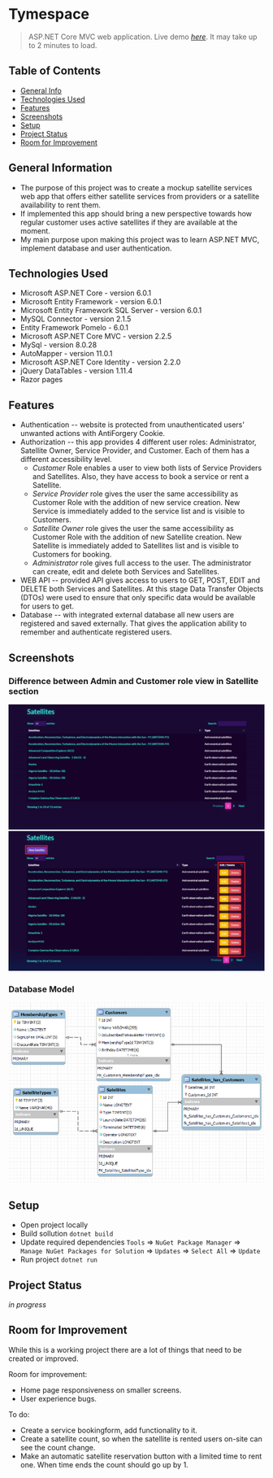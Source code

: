 # Tymespace 
> ASP.NET Core MVC web application.
> Live demo [_here_](https://tymespace.herokuapp.com/). 
> It may take up to 2 minutes to load.

## Table of Contents
* [General Info](#general-information)
* [Technologies Used](#technologies-used)
* [Features](#features)
* [Screenshots](#screenshots)
* [Setup](#setup)
* [Project Status](#project-status)
* [Room for Improvement](#room-for-improvement)



## General Information

- The purpose of this project was to create a mockup satellite services web app that offers either satellite services from providers or a satellite availability to rent them. 
- If implemented this app should bring a new perspective towards how regular customer uses active satellites if they are available at the moment.
- My main purpose upon making this project was to learn ASP.NET MVC, implement database and user authentication.


## Technologies Used
- Microsoft ASP.NET Core - version 6.0.1
- Microsoft Entity Framework - version 6.0.1
- Microsoft Entity Framework SQL Server - version 6.0.1
- MySQL Connector - version 2.1.5
- Entity Framework Pomelo - 6.0.1
- Microsoft ASP.NET Core MVC - version 2.2.5
- MySql - version 8.0.28
- AutoMapper - version 11.0.1
- Microsoft ASP.NET Core Identity - version 2.2.0
- jQuery DataTables - version 1.11.4
- Razor pages


## Features
- Authentication -- website is protected from unauthenticated users' unwanted actions with AntiForgery Cookie.
- Authorization --  this app provides 4 different user roles: Administrator, Satellite Owner, Service Provider, and Customer. Each of them has a different accessibility level. 
  - *Customer* Role enables a user to view both lists of Service Providers and Satellites. Also, they have access to book a service or rent a Satellite.
  - *Service Provider* role gives the user the same accessibility as Customer Role with the addition of new service creation. New Service is immediately added to the service list and is visible to Customers.
  - *Satellite Owner* role gives the user the same accessibility as Customer Role with the addition of new Satellite creation. New Satellite is immediately added to Satellites list and is visible to Customers for booking.
  - *Administrator* role gives full access to the user. The administrator can create, edit and delete both Services and Satellites. 
- WEB API -- provided API gives access to users to GET, POST, EDIT and DELETE both Services and Satellites. At this stage Data Transfer Objects (DTOs) were used to ensure that only specific data would be available for users to get.
- Database -- with integrated external database all new users are registered and saved externally. That gives the application ability to remember and authenticate registered users.


## Screenshots
### Difference between Admin and Customer role view in Satellite section
![Example screenshot](/img/Customer-satellites.PNG)
![Example screenshot](/img/admin-satellite.jpg)

### Database Model
![Example screenshot](/img/DB_Model.PNG)
<!-- If you have screenshots you'd like to share, include them here. -->


## Setup
- Open project locally
- Build sollution `dotnet build` 
- Update required dependencies `Tools` => `NuGet Package Manager` => `Manage NuGet Packages for Solution` => `Updates` => `Select All` => `Update`
- Run project `dotnet run`

## Project Status
_in progress_ 


## Room for Improvement
While this is a working project there are a lot of things that need to be created or improved. 

Room for improvement:
- Home page responsiveness on smaller screens.
- User experience bugs.

To do:
- Create a service bookingform, add functionality to it.
- Create a satellite count, so when the satellite is rented users on-site can see the count change.
- Make an automatic satellite reservation button with a limited time to rent one. When time ends the count should go up by 1.


